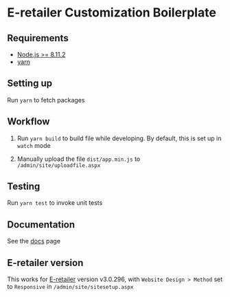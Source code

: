 # E-retailer Customization Boilerplate

## Requirements

* [Node.js >= 8.11.2](https://nodejs.org/en)
* [yarn](https://yarnpkg.com/lang/en)

## Setting up

Run `yarn` to fetch packages

## Workflow

1. Run `yarn build` to build file while developing. By default, this is set up in `watch` mode 

2. Manually upload the file `dist/app.min.js` to `/admin/site/uploadfile.aspx` 

## Testing

Run `yarn test` to invoke unit tests

## Documentation

See the [docs](docs/index.md) page

## E-retailer version

This works for [E-retailer](http://www.kudos.net.au/) version v3.0.296, with `Website Design > Method` set to `Responsive` in `/admin/site/sitesetup.aspx`